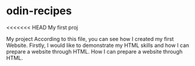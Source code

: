 # odin-recipes
<<<<<<< HEAD
My first proj

My project
According to this file, you can see how I created my first Website.
Firstly, I would like to demonstrate my HTML skills and how I can prepare a website through HTML. 
How I can prepare a website through HTML.
